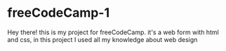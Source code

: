 # freeCodeCamp-1

Hey there! this is my project for freeCodeCamp.
it's a web form with html and css, in this project I used all my knowledge about web design
